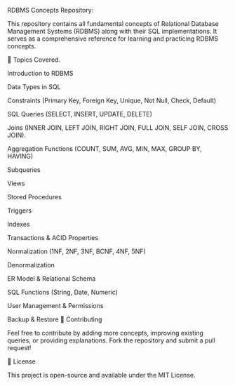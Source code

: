 RDBMS Concepts Repository:

This repository contains all fundamental concepts of Relational Database Management Systems (RDBMS) along with their SQL implementations. It serves as a comprehensive reference for learning and practicing RDBMS concepts.

📌 Topics Covered.

Introduction to RDBMS

Data Types in SQL

Constraints (Primary Key, Foreign Key, Unique, Not Null, Check, Default)

SQL Queries (SELECT, INSERT, UPDATE, DELETE)

Joins (INNER JOIN, LEFT JOIN, RIGHT JOIN, FULL JOIN, SELF JOIN, CROSS JOIN).

Aggregation Functions (COUNT, SUM, AVG, MIN, MAX, GROUP BY, HAVING)

Subqueries

Views

Stored Procedures

Triggers

Indexes

Transactions & ACID Properties

Normalization (1NF, 2NF, 3NF, BCNF, 4NF, 5NF)

Denormalization

ER Model & Relational Schema

SQL Functions (String, Date, Numeric)

User Management & Permissions

Backup & Restore
🌟 Contributing

Feel free to contribute by adding more concepts, improving existing queries, or providing explanations. Fork the repository and submit a pull request!

📜 License

This project is open-source and available under the MIT License.
